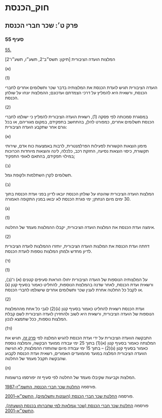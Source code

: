 # חוק_הכנסת

## פרק ט׳: שכר חברי הכנסת

### סעיף 55

[55.](https://he.wikisource.org/wiki/%D7%97%D7%95%D7%A7_%D7%94%D7%9B%D7%A0%D7%A1%D7%AA#%D7%A1%D7%A2%D7%99%D7%A3_55)

המלצות הועדה הציבורית [תיקון: תשס״ב־2, תשע״ו, תשע״ו־2]

(א)

(1)

הועדה הציבורית תגיש לועדת הכנסת את המלצותיה בדבר שכר ותשלומים אחרים לחברי הכנסת, ורשאית היא להמליץ על דרכי הצמדתם ועדכונם; ההמלצות יונחו על שולחן הכנסת.

(2)

במסגרת סמכותה לפי פסקה (1), רשאית הועדה הציבורית להמליץ כי ישולמו לחברי הכנסת תשלומים אחרים, כמפורט להלן, בהתחשב בתפקידם, במקום מגוריהם, או בכל גורם אחר שתקבע הועדה הציבורית:

(א)

מימון הוצאות הקשורות לפעילות הפרלמנטרית, לרבות באמצעות כוח אדם, שירותי תקשורת, כיסוי הוצאות נסיעה, החזקת רכב, כלכלה, לינה והוצאות מיוחדות הכרוכות במילוי תפקידם, בהתאם לאופי התפקיד;

(ב)

תשלומים לקרן השתלמות ולקופת גמל.

(ב)

המלצות הועדה הציבורית שהונחו על שולחן הכנסת יובאו לדיון בפני ועדת הכנסת בתוך 30 ימים מיום הנחתן; ימי פגרת הכנסת לא יבואו במנין התקופה האמורה.

(ג)

(1)

אימצה ועדת הכנסת את המלצות הועדה הציבורית, יקבלו ההמלצות מעמד של החלטה.

(2)

דחתה ועדת הכנסת את המלצות הועדה הציבורית, יוחזרו ההמלצות לועדה הציבורית לדיון מחדש ולמתן המלצות נוספות לועדת הכנסת.

(ד)

(1)

על המלצותיה הנוספות של הועדה הציבורית יחולו הוראות סעיפים קטנים (א) ו־(ב), ורשאית ועדת הכנסת, לאחר שדנה בהמלצות הנוספות, להחליט כאמור בסעיף קטן (ג) או לקבל כל החלטה אחרת לענין שכר ותשלומים אחרים שישולמו לחברי הכנסת.

(2)

ועדת הכנסת רשאית להחליט כאמור בסעיף קטן (ג)(2) לגבי כל אחת מההמלצות הנוספות של הועדה הציבורית, ורשאית היא לשוב ולהחזירן לועדה הציבורית לשם קבלת המלצות נוספות, ככל שתמצא לנכון.

(ד1)

התבקשה הוועדה הציבורית על ידי ועדת הכנסת להגיש המלצה לפי [פרק זה](https://he.wikisource.org/wiki/%D7%97%D7%95%D7%A7_%D7%94%D7%9B%D7%A0%D7%A1%D7%AA#%D7%A4%D7%A8%D7%A7_%D7%98), תגיש את המלצתה כאמור בסעיף קטן (א)(1) בתוך 25 ימי עבודה ממועד הבקשה, והמלצה נוספת כאמור בסעיף קטן (ג)(2) – בתוך 15 ימי עבודה מיום שהוחזרו ההמלצות; לא הגישה הוועדה הציבורית המלצה במועד מהמועדים האמורים, רשאית ועדת הכנסת לקבוע שהבקשה תקבל מעמד של החלטה.

(ה)

המלצות וקביעות שקיבלו מעמד של החלטה לפי סעיף זה יפורסמו ברשומות.

פורסמה [החלטת שכר חברי הכנסת, התשמ״ז–1987](https://he.wikisource.org/wiki/%D7%94%D7%97%D7%9C%D7%98%D7%AA_%D7%A9%D7%9B%D7%A8_%D7%97%D7%91%D7%A8%D7%99_%D7%94%D7%9B%D7%A0%D7%A1%D7%AA "החלטת שכר חברי הכנסת").

פורסמה [החלטת שכר חברי הכנסת (הענקות ותשלומים), התשס״א–2001](https://he.wikisource.org/wiki/%D7%94%D7%97%D7%9C%D7%98%D7%AA_%D7%A9%D7%9B%D7%A8_%D7%97%D7%91%D7%A8%D7%99_%D7%94%D7%9B%D7%A0%D7%A1%D7%AA_(%D7%94%D7%A2%D7%A0%D7%A7%D7%95%D7%AA_%D7%95%D7%AA%D7%A9%D7%9C%D7%95%D7%9E%D7%99%D7%9D) "החלטת שכר חברי הכנסת (הענקות ותשלומים)").

פורסמה [החלטת שכר חברי הכנסת (שכר וגמלאות למי שחברותו בכנסת הושעתה), התשס״א–2001](https://he.wikisource.org/wiki/%D7%94%D7%97%D7%9C%D7%98%D7%AA_%D7%A9%D7%9B%D7%A8_%D7%97%D7%91%D7%A8%D7%99_%D7%94%D7%9B%D7%A0%D7%A1%D7%AA_(%D7%A9%D7%9B%D7%A8_%D7%95%D7%92%D7%9E%D7%9C%D7%90%D7%95%D7%AA_%D7%9C%D7%9E%D7%99_%D7%A9%D7%97%D7%91%D7%A8%D7%95%D7%AA%D7%95_%D7%91%D7%9B%D7%A0%D7%A1%D7%AA_%D7%94%D7%95%D7%A9%D7%A2%D7%AA%D7%94) "החלטת שכר חברי הכנסת (שכר וגמלאות למי שחברותו בכנסת הושעתה)").